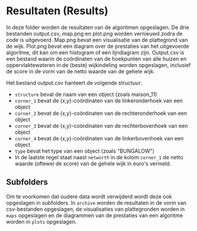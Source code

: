 # Resultaten (Results)
In deze folder worden de resultaten van de algoritmen opgeslagen. De drie bestanden output.csv, map.png en plot.png worden vernieuwd zodra de code is uitgevoerd. Map.png bevat een visualisatie van de plattegrond van de wijk. Plot.png bevat een diagram over de prestaties van het uitgevoerde algoritme, dit kan om een histogram of een lijndiagram zijn. Output.csv is een bestand waarin de coördinaten van de hoekpunten van alle huizen en oppervlaktewateren in de (beste) wijkindeling worden opgeslagen, inclusief de score in de vorm van de netto waarde van de gehele wijk.

Het bestand output.csv hanteert de volgende structuur:
* `structure` bevat de naam van een object (zoals maison_11)
* `corner_1` bevat de (x,y)-coördinaten van de linkeronderhoek van een object
* `corner_2` bevat de (x,y)-coördinaten van de rechteronderhoek van een object
* `corner_3` bevat de (x,y)-coördinaten van de rechterbovenhoek van een object
* `corner_4` bevat de (x,y)-coördinaten van de linkerbovenhoek van een object
* `type` bevat het type van een object (zoals "BUNGALOW")
* In de laatste regel staat naast `networth` in de kolom `corner_1` de netto waarde (oftewel de score) van de gehele wijk in euro's vermeld.

## Subfolders
Om te voorkomen dat oudere data wordt verwijderd wordt deze ook opgeslagen in subfolders. In `archive` worden de resultaten in de vorm van csv-bestanden opgeslagen, de visualisaties van plattegronden worden in `maps` opgeslagen en de diagrammen van de prestaties van een algoritme worden in `plots` opgeslagen.
